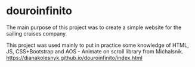 # douroinfinito
The main purpose of this project was to create a simple website for the sailing cruises company.

This project was used mainly to put in practice some knowledge of HTML, JS,  CSS+Bootstrap and AOS - Animate on scroll library from Michalsnik.
https://dianakolesnyk.github.io/douroinfinito/index.html

